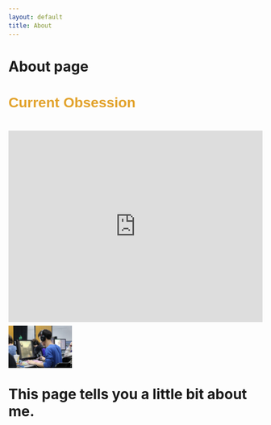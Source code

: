 ```yaml
---
layout: default
title: About
---
```

# About page

<div class = embed>
    <h1 style="font-family: Arial, Helvetica, sans-serif; color:rgb(226, 162, 43)"><b>Current Obsession</b><h1>
<iframe src="https://open.spotify.com/embed/track/6b6VqmlXXyuHqa27DGIHBe" width="100%" height="380" frameBorder="0" allowtransparency="true" allow="encrypted-media"></iframe>
<img style="width: 25%" src='assets/images/andy.jpeg'>

This page tells you a little bit about me.

